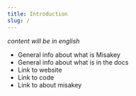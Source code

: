 ```yaml
---
title: Introduction
slug: /
---
```

_content will be in english_

- General info about what is Misakey
- General info about what is in the docs
- Link to website
- Link to code
- Link to about misakey
